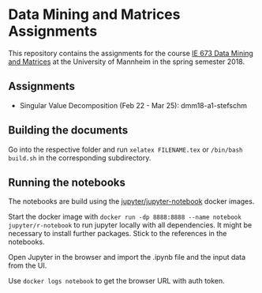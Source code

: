 # Data Mining and Matrices Assignments

This repository contains the assignments for the course [IE 673 Data Mining and Matrices](http://dws.informatik.uni-mannheim.de/en/teaching/courses-for-master-candidates/ie-673-data-mining-and-matrices/)
at the University of Mannheim in the spring semester 2018.

## Assignments

- Singular Value Decomposition (Feb 22 - Mar 25): dmm18-a1-stefschm

## Building the documents

Go into the respective folder and run `xelatex FILENAME.tex` or `/bin/bash build.sh` in the
corresponding subdirectory.

## Running the notebooks

The notebooks are build using the [jupyter/jupyter-notebook](https://hub.docker.com/r/jupyter/r-notebook/) docker images.

Start the docker image with `docker run -dp 8888:8888 --name notebook jupyter/r-notebook` to run jupyter locally with all dependencies.
It might be necessary to install further packages. Stick to the references in the notebooks.

Open Jupyter in the browser and import the .ipynb file and the input data from the UI.

Use `docker logs notebook` to get the browser URL with auth token.
